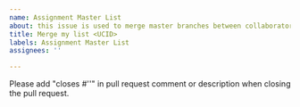 ```yaml
---
name: Assignment Master List
about: this issue is used to merge master branches between collaborators
title: Merge my list <UCID>
labels: Assignment Master List
assignees: ''

---
```


Please add "closes #'<issue number>'" in pull request comment or description when closing the pull request.
